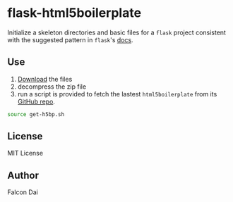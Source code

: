 flask-html5boilerplate
======================

Initialize a skeleton directories and basic files for a `flask` project consistent with the suggested pattern in `flask`'s [docs](http://flask.pocoo.org/docs/patterns/packages/#simple-packages).

Use
---
1. [Download](https://github.com/falcondai/flask-html5boilerplate/archive/master.zip) the files
2. decompress the zip file
3. run a script is provided to fetch the lastest `html5boilerplate` from its [GitHub repo](https://github.com/h5bp/html5-boilerplate). 
```bash
source get-h5bp.sh
```

License
-------
MIT License

Author
------
Falcon Dai
